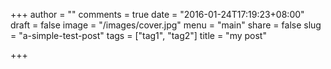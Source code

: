 +++
author = ""
comments = true
date = "2016-01-24T17:19:23+08:00"
draft = false
image = "/images/cover.jpg"
menu = "main"
share = false
slug = "a-simple-test-post"
tags = ["tag1", "tag2"]
title = "my post"

+++

